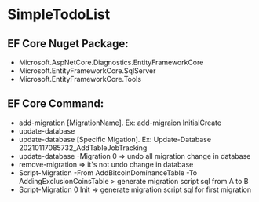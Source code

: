 # SimpleTodoList

## EF Core Nuget Package:
- Microsoft.AspNetCore.Diagnostics.EntityFrameworkCore
- Microsoft.EntityFrameworkCore.SqlServer
- Microsoft.EntityFrameworkCore.Tools

## EF Core Command:
- add-migration [MigrationName]. Ex: add-migraion InitialCreate
- update-database
- update-database [Specific Migation]. Ex: Update-Database 20210117085732_AddTableJobTracking
- update-database -Migration 0 => undo all migration change in database
- remove-migration => it's not undo change in database
- Script-Migration -From AddBitcoinDominanceTable -To AddingExclusionCoinsTable > generate migration script sql from A to B
- Script-Migration 0 Init => generate migration script sql for first migration